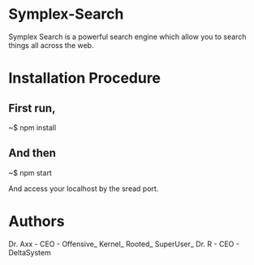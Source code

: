 # Symplex-Search
Symplex Search is a powerful search engine which allow you to search things all across the web. 


# Installation Procedure
## First run,
~$ npm install

## And then
~$ npm start

And access your localhost by the sread port.


# Authors
Dr. Axx - CEO - Offensive_ Kernel_ Rooted_ SuperUser_
Dr. R - CEO - DeltaSystem
